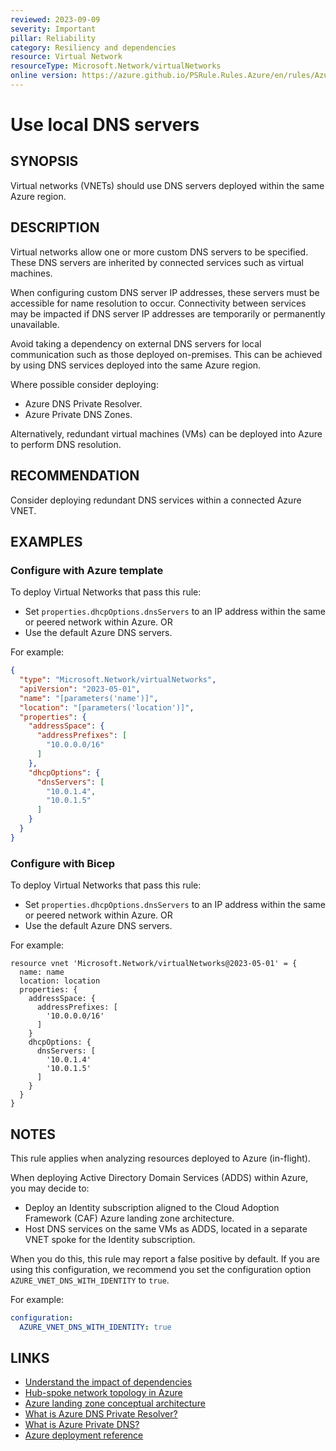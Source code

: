 ```yaml
---
reviewed: 2023-09-09
severity: Important
pillar: Reliability
category: Resiliency and dependencies
resource: Virtual Network
resourceType: Microsoft.Network/virtualNetworks
online version: https://azure.github.io/PSRule.Rules.Azure/en/rules/Azure.VNET.LocalDNS/
---
```


# Use local DNS servers

## SYNOPSIS

Virtual networks (VNETs) should use DNS servers deployed within the same Azure region.

## DESCRIPTION

Virtual networks allow one or more custom DNS servers to be specified.
These DNS servers are inherited by connected services such as virtual machines.

When configuring custom DNS server IP addresses, these servers must be accessible for name resolution to occur.
Connectivity between services may be impacted if DNS server IP addresses are temporarily or permanently unavailable.

Avoid taking a dependency on external DNS servers for local communication such as those deployed on-premises.
This can be achieved by using DNS services deployed into the same Azure region.

Where possible consider deploying:

- Azure DNS Private Resolver.
- Azure Private DNS Zones.

Alternatively, redundant virtual machines (VMs) can be deployed into Azure to perform DNS resolution.

## RECOMMENDATION

Consider deploying redundant DNS services within a connected Azure VNET.

## EXAMPLES

### Configure with Azure template

To deploy Virtual Networks that pass this rule:

- Set `properties.dhcpOptions.dnsServers` to an IP address within the same or peered network within Azure. OR
- Use the default Azure DNS servers.

For example:

```json
{
  "type": "Microsoft.Network/virtualNetworks",
  "apiVersion": "2023-05-01",
  "name": "[parameters('name')]",
  "location": "[parameters('location')]",
  "properties": {
    "addressSpace": {
      "addressPrefixes": [
        "10.0.0.0/16"
      ]
    },
    "dhcpOptions": {
      "dnsServers": [
        "10.0.1.4",
        "10.0.1.5"
      ]
    }
  }
}
```

### Configure with Bicep

To deploy Virtual Networks that pass this rule:

- Set `properties.dhcpOptions.dnsServers` to an IP address within the same or peered network within Azure. OR
- Use the default Azure DNS servers.

For example:

```bicep
resource vnet 'Microsoft.Network/virtualNetworks@2023-05-01' = {
  name: name
  location: location
  properties: {
    addressSpace: {
      addressPrefixes: [
        '10.0.0.0/16'
      ]
    }
    dhcpOptions: {
      dnsServers: [
        '10.0.1.4'
        '10.0.1.5'
      ]
    }
  }
}
```

## NOTES

This rule applies when analyzing resources deployed to Azure (in-flight).

When deploying Active Directory Domain Services (ADDS) within Azure, you may decide to:

- Deploy an Identity subscription aligned to the Cloud Adoption Framework (CAF) Azure landing zone architecture.
- Host DNS services on the same VMs as ADDS, located in a separate VNET spoke for the Identity subscription.

When you do this, this rule may report a false positive by default.
If you are using this configuration, we recommend you set the configuration option `AZURE_VNET_DNS_WITH_IDENTITY` to `true`.

For example:

```yaml
configuration:
  AZURE_VNET_DNS_WITH_IDENTITY: true
```

## LINKS

- [Understand the impact of dependencies](https://learn.microsoft.com/azure/well-architected/resiliency/design-resiliency#understand-the-impact-of-dependencies)
- [Hub-spoke network topology in Azure](https://learn.microsoft.com/azure/architecture/reference-architectures/hybrid-networking/hub-spoke)
- [Azure landing zone conceptual architecture](https://learn.microsoft.com/azure/cloud-adoption-framework/ready/landing-zone/#azure-landing-zone-conceptual-architecture)
- [What is Azure DNS Private Resolver?](https://learn.microsoft.com/azure/dns/dns-private-resolver-overview)
- [What is Azure Private DNS?](https://learn.microsoft.com/azure/dns/private-dns-overview)
- [Azure deployment reference](https://learn.microsoft.com/azure/templates/microsoft.network/virtualnetworks)
